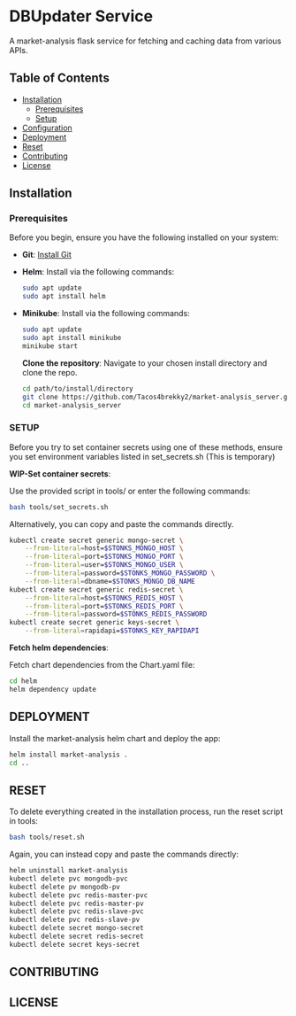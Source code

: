 # DBUpdater Service

A market-analysis flask service for fetching and caching data from various APIs.

## Table of Contents
- [Installation](#installation)
  - [Prerequisites](#prerequisites)
  - [Setup](#setup)
- [Configuration](#configuration)
- [Deployment](#deployment)
- [Reset](#reset)
- [Contributing](#contributing)
- [License](#license)

## Installation

### Prerequisites

Before you begin, ensure you have the following installed on your system:

- **Git**: [Install Git](https://git-scm.com/book/en/v2/Getting-Started-Installing-Git)
- **Helm**: Install via the following commands:
  
  ```sh
  sudo apt update
  sudo apt install helm
  ```
  
- **Minikube**: Install via the following commands:
  
  ```sh
  sudo apt update
  sudo apt install minikube
  minikube start
  ```
  
  **Clone the repository**: Navigate to your chosen install directory and clone the repo.
  
  ```sh
  cd path/to/install/directory
  git clone https://github.com/Tacos4brekky2/market-analysis_server.git
  cd market-analysis_server
  ```

### SETUP

Before you try to set container secrets using one of these methods, ensure you set
environment variables listed in set_secrets.sh (This is temporary)

  **WIP-Set container secrets**:
  
  Use the provided script in tools/ or enter the following commands:
  
  ```sh
  bash tools/set_secrets.sh
  ```

  Alternatively, you can copy and paste the commands directly.

  ```sh
  kubectl create secret generic mongo-secret \
      --from-literal=host=$STONKS_MONGO_HOST \
      --from-literal=port=$STONKS_MONGO_PORT \
      --from-literal=user=$STONKS_MONGO_USER \
      --from-literal=password=$STONKS_MONGO_PASSWORD \
      --from-literal=dbname=$STONKS_MONGO_DB_NAME
  kubectl create secret generic redis-secret \
      --from-literal=host=$STONKS_REDIS_HOST \
      --from-literal=port=$STONKS_REDIS_PORT \
      --from-literal=password=$STONKS_REDIS_PASSWORD
  kubectl create secret generic keys-secret \
      --from-literal=rapidapi=$STONKS_KEY_RAPIDAPI
  ```
  
  **Fetch helm dependencies**:

  Fetch chart dependencies from the Chart.yaml file:

  ```sh
  cd helm
  helm dependency update
  ```

## DEPLOYMENT

  Install the market-analysis helm chart and deploy the app:

  ```sh
  helm install market-analysis .
  cd ..
  ```

## RESET

  To delete everything created in the installation process, run the reset script in tools:

  ```sh
  bash tools/reset.sh
  ```

  Again, you can instead copy and paste the commands directly:

  ```sh
  helm uninstall market-analysis
  kubectl delete pvc mongodb-pvc
  kubectl delete pv mongodb-pv
  kubectl delete pvc redis-master-pvc
  kubectl delete pvc redis-master-pv
  kubectl delete pvc redis-slave-pvc
  kubectl delete pvc redis-slave-pv
  kubectl delete secret mongo-secret
  kubectl delete secret redis-secret
  kubectl delete secret keys-secret
  ```
  
## CONTRIBUTING
## LICENSE










